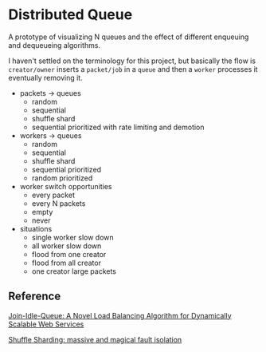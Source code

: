 # Distributed Queue

A prototype of visualizing N queues and the effect of different enqueuing and
dequeueing algorithms.

I haven't settled on the terminology for this project, but basically the flow
is `creator/owner` inserts a `packet/job` in a `queue` and then a `worker`
processes it eventually removing it.

- packets -> queues
  - random
  - sequential
  - shuffle shard
  - sequential prioritized with rate limiting and demotion
- workers -> queues
  - random
  - sequential
  - shuffle shard
  - sequential prioritized
  - random prioritized
- worker switch opportunities
  - every packet
  - every N packets
  - empty
  - never
- situations
  - single worker slow down
  - all worker slow down
  - flood from one creator
  - flood from all creator
  - one creator large packets



## Reference

[Join-Idle-Queue: A Novel Load Balancing Algorithm for Dynamically Scalable Web Services](http://research.microsoft.com/pubs/153348/idleq.pdf)

[Shuffle Sharding: massive and magical fault isolation](http://www.awsarchitectureblog.com/2014/04/shuffle-sharding.html)
